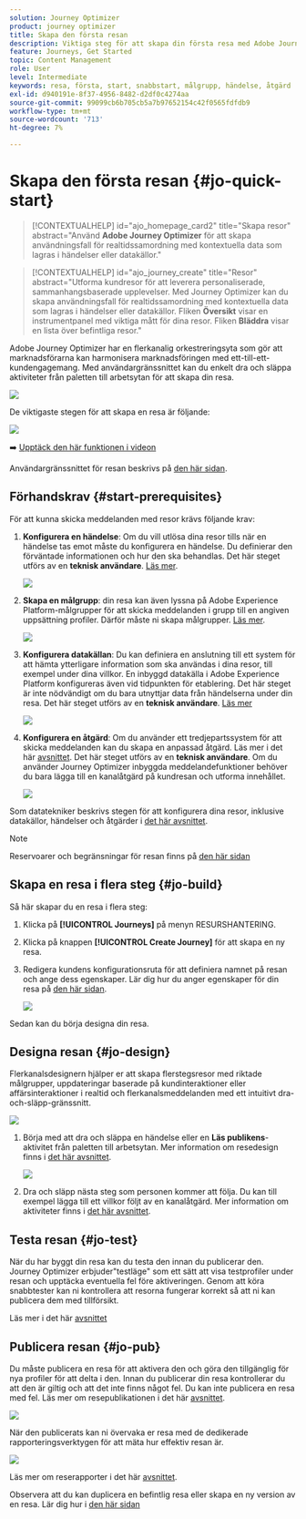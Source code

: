 ```yaml
---
solution: Journey Optimizer
product: journey optimizer
title: Skapa den första resan
description: Viktiga steg för att skapa din första resa med Adobe Journey Optimizer
feature: Journeys, Get Started
topic: Content Management
role: User
level: Intermediate
keywords: resa, första, start, snabbstart, målgrupp, händelse, åtgärd
exl-id: d940191e-8f37-4956-8482-d2df0c4274aa
source-git-commit: 99099cb6b705cb5a7b97652154c42f0565fdfdb9
workflow-type: tm+mt
source-wordcount: '713'
ht-degree: 7%

---
```


# Skapa den första resan {#jo-quick-start}

>[!CONTEXTUALHELP]
>id="ajo_homepage_card2"
>title="Skapa resor"
>abstract="Använd **Adobe Journey Optimizer** för att skapa användningsfall för realtidssamordning med kontextuella data som lagras i händelser eller datakällor."

>[!CONTEXTUALHELP]
>id="ajo_journey_create"
>title="Resor"
>abstract="Utforma kundresor för att leverera personaliserade, sammanhangsbaserade upplevelser. Med Journey Optimizer kan du skapa användningsfall för realtidssamordning med kontextuella data som lagras i händelser eller datakällor. Fliken **Översikt** visar en instrumentpanel med viktiga mått för dina resor. Fliken **Bläddra** visar en lista över befintliga resor."


Adobe Journey Optimizer har en flerkanalig orkestreringsyta som gör att marknadsförarna kan harmonisera marknadsföringen med ett-till-ett-kundengagemang. Med användargränssnittet kan du enkelt dra och släppa aktiviteter från paletten till arbetsytan för att skapa din resa.

![](assets/journey38.png)

De viktigaste stegen för att skapa en resa är följande:

![](assets/journey-creation-process.png)

➡️ [Upptäck den här funktionen i videon](#video)

Användargränssnittet för resan beskrivs på [den här sidan](journey-ui.md).


## Förhandskrav {#start-prerequisites}

För att kunna skicka meddelanden med resor krävs följande krav:

1. **Konfigurera en händelse**: Om du vill utlösa dina resor tills när en händelse tas emot måste du konfigurera en händelse. Du definierar den förväntade informationen och hur den ska behandlas. Det här steget utförs av en **teknisk användare**. [Läs mer](../event/about-events.md).

   ![](assets/jo-event7bis.png)

1. **Skapa en målgrupp**: din resa kan även lyssna på Adobe Experience Platform-målgrupper för att skicka meddelanden i grupp till en angiven uppsättning profiler. Därför måste ni skapa målgrupper. [Läs mer](../audience/about-audiences.md).

   ![](assets/segment2.png)

1. **Konfigurera datakällan**: Du kan definiera en anslutning till ett system för att hämta ytterligare information som ska användas i dina resor, till exempel under dina villkor. En inbyggd datakälla i Adobe Experience Platform konfigureras även vid tidpunkten för etablering. Det här steget är inte nödvändigt om du bara utnyttjar data från händelserna under din resa. Det här steget utförs av en **teknisk användare**. [Läs mer](../datasource/about-data-sources.md)

   ![](assets/jo-datasource.png)

1. **Konfigurera en åtgärd**: Om du använder ett tredjepartssystem för att skicka meddelanden kan du skapa en anpassad åtgärd. Läs mer i det här [avsnittet](../action/action.md). Det här steget utförs av en **teknisk användare**. Om du använder Journey Optimizer inbyggda meddelandefunktioner behöver du bara lägga till en kanalåtgärd på kundresan och utforma innehållet.

   ![](assets/custom2.png)



Som datatekniker beskrivs stegen för att konfigurera dina resor, inklusive datakällor, händelser och åtgärder i [det här avsnittet](../configuration/about-data-sources-events-actions.md).


>[!NOTE]
>
>Reservoarer och begränsningar för resan finns på [den här sidan](../start/guardrails.md)

## Skapa en resa i flera steg {#jo-build}

Så här skapar du en resa i flera steg:

1. Klicka på **[!UICONTROL Journeys]** på menyn RESURSHANTERING.

1. Klicka på knappen **[!UICONTROL Create Journey]** för att skapa en ny resa.

1. Redigera kundens konfigurationsruta för att definiera namnet på resan och ange dess egenskaper. Lär dig hur du anger egenskaper för din resa på [den här sidan](journey-properties.md).

   ![](assets/jo-properties.png)

Sedan kan du börja designa din resa.

## Designa resan {#jo-design}

Flerkanalsdesignern hjälper er att skapa flerstegsresor med riktade målgrupper, uppdateringar baserade på kundinteraktioner eller affärsinteraktioner i realtid och flerkanalsmeddelanden med ett intuitivt dra-och-släpp-gränssnitt.

![](assets/journey38.png)

1. Börja med att dra och släppa en händelse eller en **Läs publikens**-aktivitet från paletten till arbetsytan. Mer information om resedesign finns i [det här avsnittet](using-the-journey-designer.md).

   ![](assets/read-segment.png)

1. Dra och släpp nästa steg som personen kommer att följa. Du kan till exempel lägga till ett villkor följt av en kanalåtgärd. Mer information om aktiviteter finns i [det här avsnittet](about-journey-activities.md).

## Testa resan {#jo-test}

När du har byggt din resa kan du testa den innan du publicerar den. Journey Optimizer erbjuder&quot;testläge&quot; som ett sätt att visa testprofiler under resan och upptäcka eventuella fel före aktiveringen. Genom att köra snabbtester kan ni kontrollera att resorna fungerar korrekt så att ni kan publicera dem med tillförsikt.

Läs mer i det här [avsnittet](testing-the-journey.md)

## Publicera resan {#jo-pub}

Du måste publicera en resa för att aktivera den och göra den tillgänglig för nya profiler för att delta i den. Innan du publicerar din resa kontrollerar du att den är giltig och att det inte finns något fel. Du kan inte publicera en resa med fel. Läs mer om resepublikationen i det här [avsnittet](publishing-the-journey.md).

![](assets/jo-journeyuc2_32bis.png)

När den publicerats kan ni övervaka er resa med de dedikerade rapporteringsverktygen för att mäta hur effektiv resan är.

![](assets/jo-dynamic_report_journey_12.png)

Läs mer om reserapporter i det här [avsnittet](../reports/live-report.md).

Observera att du kan duplicera en befintlig resa eller skapa en ny version av en resa. Lär dig hur i [den här sidan](journey-ui.md)